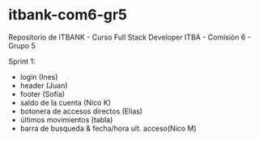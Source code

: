 # itbank-com6-gr5
Repositorio de ITBANK - Curso Full Stack Developer ITBA - Comisión 6 - Grupo 5

Sprint 1:
- login (Ines)
- header (Juan)
- footer (Sofia)
- saldo de la cuenta (Nico K)
- botonera de accesos directos (Elias)
- últimos movimientos (tabla)
- barra de busqueda & fecha/hora ult. acceso(Nico M)
